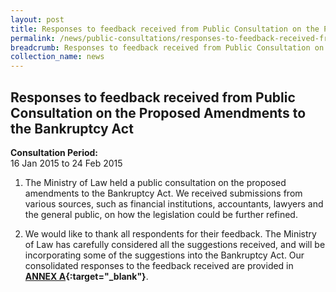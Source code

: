 ```yaml
---
layout: post
title: Responses to feedback received from Public Consultation on the Proposed Amendments to the Bankruptcy Act
permalink: /news/public-consultations/responses-to-feedback-received-from-public-consultation-on-the-p/
breadcrumb: Responses to feedback received from Public Consultation on the Proposed Amendments to the Bankruptcy Act
collection_name: news
---
```


Responses to feedback received from Public Consultation on the Proposed Amendments to the Bankruptcy Act
---

**Consultation Period:**  
16 Jan 2015 to 24 Feb 2015

1. The Ministry of Law held a public consultation on the proposed amendments to the Bankruptcy Act.  We received submissions from various sources, such as financial institutions, accountants, lawyers and the general public, on how the legislation could be further refined.

2. We would like to thank all respondents for their feedback.  The Ministry of Law has carefully considered all the suggestions received, and will be incorporating some of the suggestions into the Bankruptcy Act.  Our consolidated responses to the feedback received are provided in **[ANNEX A](/files/Bankruptcy_Bill-Govt_Response.pdf/){:target="_blank"}**.
